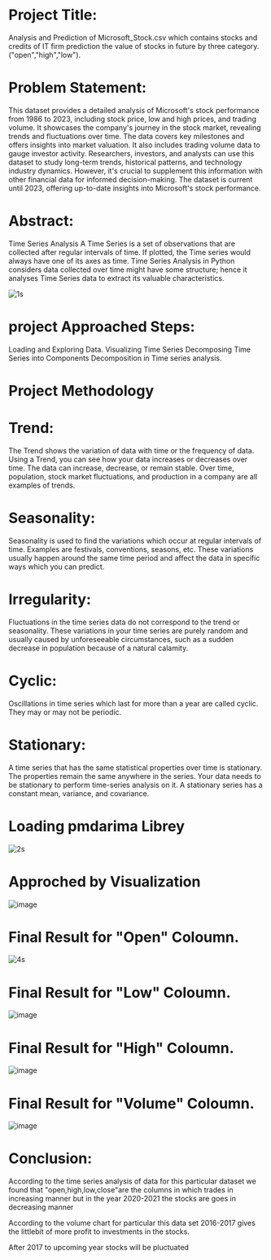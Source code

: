 # Project Title:
Analysis and Prediction of Microsoft_Stock.csv which contains stocks and credits of IT firm prediction the value of stocks in future by three category.("open","high","low").

# Problem Statement:
This dataset provides a detailed analysis of Microsoft's stock performance from 1986 to 2023, including stock price, low and high prices, and trading volume. It showcases the company's journey in the stock market, revealing trends and fluctuations over time. The data covers key milestones and offers insights into market valuation. It also includes trading volume data to gauge investor activity. Researchers, investors, and analysts can use this dataset to study long-term trends, historical patterns, and technology industry dynamics. However, it's crucial to supplement this information with other financial data for informed decision-making. The dataset is current until 2023, offering up-to-date insights into Microsoft's stock performance.

# Abstract:
Time Series Analysis A Time Series is a set of observations that are collected after regular intervals of time. If plotted, the Time series would always have one of its axes as time. Time Series Analysis in Python considers data collected over time might have some structure; hence it analyses Time Series data to extract its valuable characteristics.

![1s](https://github.com/medesaiprasad4166/Timeseriesanalysis/assets/143246439/6518ce48-720a-45f9-a5c5-4c0b3d8bc52a)


# project Approached Steps:
Loading and Exploring Data.
Visualizing Time Series
Decomposing Time Series into Components
Decomposition in Time series analysis.
# Project Methodology
# Trend:
The Trend shows the variation of data with time or the frequency of data. Using a Trend, you can see how your data increases or decreases over time. The data can increase, decrease, or remain stable. Over time, population, stock market fluctuations, and production in a company are all examples of trends.
# Seasonality:
Seasonality is used to find the variations which occur at regular intervals of time. Examples are festivals, conventions, seasons, etc. These variations usually happen around the same time period and affect the data in specific ways which you can predict.
# Irregularity:
Fluctuations in the time series data do not correspond to the trend or seasonality. These variations in your time series are purely random and usually caused by unforeseeable circumstances, such as a sudden decrease in population because of a natural calamity.
# Cyclic:
Oscillations in time series which last for more than a year are called cyclic. They may or may not be periodic.
# Stationary:
A time series that has the same statistical properties over time is stationary. The properties remain the same anywhere in the series. Your data needs to be stationary to perform time-series analysis on it. A stationary series has a constant mean, variance, and covariance.
# Loading pmdarima Librey
![2s](https://github.com/medesaiprasad4166/Timeseriesanalysis/assets/143246439/93e2ed67-0b91-43d4-86aa-e3d4d60c8165)


# Approched by Visualization
![image](https://github.com/medesaiprasad4166/Timeseriesanalysis/assets/143246439/b002ed99-af50-4cc1-aba3-dfc73c86862d)


# Final Result for "Open" Coloumn.
![4s](https://github.com/medesaiprasad4166/Timeseriesanalysis/assets/143246439/86042f4d-f5c6-4988-893d-32a36f89c477)


# Final Result for "Low" Coloumn.
![image](https://github.com/medesaiprasad4166/Timeseriesanalysis/assets/143246439/0de9b5ce-5005-476d-97ac-47e7cfcc573e)


# Final Result for "High" Coloumn.
![image](https://github.com/medesaiprasad4166/Timeseriesanalysis/assets/143246439/ad043d31-a020-43b8-8242-d375ef92f350)


# Final Result for "Volume" Coloumn.
![image](https://github.com/medesaiprasad4166/Timeseriesanalysis/assets/143246439/ccabfbde-0321-462b-a45c-d565a2b2dad5)


# Conclusion:
According to the time series analysis of data for this particular dataset we found that "open,high,low,close"are the columns in which trades in increasing manner but in the year 2020-2021 the stocks are goes in decreasing manner

According to the volume chart for particular this data set 2016-2017 gives the littlebit of more profit to investments in the stocks.

After 2017 to upcoming year stocks will be pluctuated
